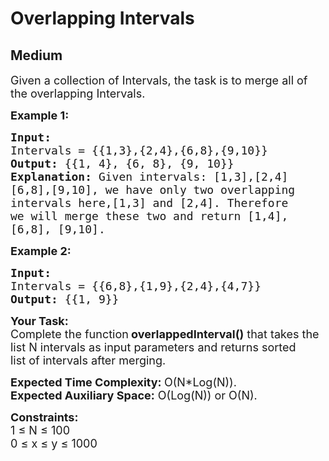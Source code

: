 # Overlapping Intervals
## Medium 
<div class="problem-statement" style="user-select: auto;">
                <p style="user-select: auto;"></p><p style="user-select: auto;"><span style="font-size: 18px; user-select: auto;">Given a collection of Intervals, the task is to merge all of the overlapping Intervals.</span></p>

<p style="user-select: auto;"><strong style="user-select: auto;"><span style="font-size: 18px; user-select: auto;">Example 1:</span></strong></p>

<pre style="user-select: auto;"><strong style="user-select: auto;"><span style="font-size: 18px; user-select: auto;">Input:</span></strong><span style="font-size: 18px; user-select: auto;">
Intervals = {{1,3},{2,4},{6,8},{9,10}}
<strong style="user-select: auto;">Output: </strong>{{1, 4}, {6, 8}, {9, 10}}<strong style="user-select: auto;">
Explanation: </strong>Given intervals: [1,3],[2,4]
[6,8],[9,10], we have only two overlapping
intervals here,[1,3] and [2,4]. Therefore
we will merge these two and return [1,4],
[6,8], [9,10].</span>
</pre>

<p style="user-select: auto;"><strong style="user-select: auto;"><span style="font-size: 18px; user-select: auto;">Example 2:</span></strong></p>

<pre style="user-select: auto;"><strong style="user-select: auto;"><span style="font-size: 18px; user-select: auto;">Input:</span></strong><span style="font-size: 18px; user-select: auto;">
Intervals = {{6,8},{1,9},{2,4},{4,7}}
<strong style="user-select: auto;">Output: </strong>{{1, 9}}</span></pre>

<p style="user-select: auto;"><span style="font-size: 18px; user-select: auto;"><strong style="user-select: auto;">Your Task:</strong><br style="user-select: auto;">
Complete the function<strong style="user-select: auto;"> overlappedInterval()</strong> that takes the list N intervals&nbsp;as input parameters and returns sorted list&nbsp;of intervals after merging.</span></p>

<p style="user-select: auto;"><span style="font-size: 18px; user-select: auto;"><strong style="user-select: auto;">Expected Time Complexity: </strong>O(N*Log(N)).<br style="user-select: auto;">
<strong style="user-select: auto;">Expected Auxiliary Space:</strong> O(Log(N)) or O(N).</span></p>

<p style="user-select: auto;"><span style="font-size: 18px; user-select: auto;"><strong style="user-select: auto;">Constraints:</strong><br style="user-select: auto;">
1 ≤ N ≤ 100<br style="user-select: auto;">
0 ≤ x ≤ y ≤ 1000</span></p>
 <p style="user-select: auto;"></p>
            </div>